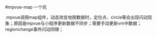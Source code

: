 #mpvue-map 一个坑


.mpvue调用map组件，动态改变地图数据时，定位点、circle等会出现闪动现象；原因是mpvue与小程序更新数据不同步；需要手动更新vm中数据； regionchange事件闪动同理；